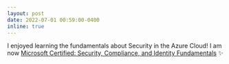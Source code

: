 ```yaml
---
layout: post
date: 2022-07-01 00:59:00-0400
inline: true
---
```


I enjoyed learning the fundamentals about Security in the Azure Cloud! I am now [Microsoft Certified: Security, Compliance, and Identity Fundamentals](https://www.credly.com/users/panagiotis-andriotis/badges) :sparkles:
